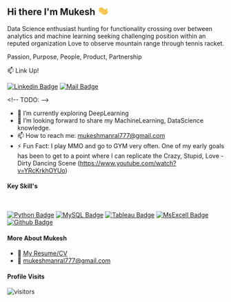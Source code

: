 ## Hi there I'm Mukesh <img src="https://github.com/MvMukesh/MvMukesh/blob/main/Resume/Hi.gif" width="28px" height ="20px">

Data Science enthusiast hunting for functionality crossing over between analytics and machine learning seeking challenging position within an reputed organization
Love  to observe mountain range through tennis racket.

Passion, Purpose, People, Product, Partnership

:mailbox: Link Up!

[![Linkedin Badge](https://img.shields.io/badge/-MukeshManral-0e76a8?style=flat&amp;labelColor=0e76a8&amp;logo=linkedin&amp;logoColor=white)](https://www.linkedin.com/in/mukesh-manral/) [![Mail Badge](https://img.shields.io/badge/-MukeshManral-c0392b?style=flat&amp;labelColor=c0392b&amp;logo=gmail&amp;logoColor=white)](mailto:mukeshmanral777@gmail.com) 



&lt;!-- TODO: --&gt;

- 🔭 I’m currently exploring DeepLearning
- 🤔 I’m looking forward to share my MachineLearning, DataScience knowledge.
- 📫 How to reach me: mukeshmanral777@gmail.com
- ⚡ Fun Fact: I play MMO and go to GYM very often. One of my early goals has been to get to a point where I can replicate the Crazy, Stupid, Love - Dirty Dancing Scene (https://www.youtube.com/watch?v=YRcKrkhOYUo)

#### Key Skill's
<br>

[![Python Badge](https://img.shields.io/badge/-Python-61DBFB?style=for-the-badge&amp;labelColor=black&amp;logo=python&amp;logoColor=61DBFB)](#)
[![MySQL Badge](https://img.shields.io/badge/-MYSQL-F0DB4F?style=for-the-badge&amp;labelColor=black&amp;logo=MYSQL&amp;logoColor=F0DB4F)](#)
[![Tableau Badge](https://img.shields.io/badge/-Tableau-3C873A?style=for-the-badge&amp;labelColor=black&amp;logo=tableau&amp;logoColor=3C873A)](#)
[![MsExcell Badge](https://img.shields.io/badge/-MsExcel-007acc?style=for-the-badge&amp;labelColor=black&amp;logo=MsExcel&amp;logoColor=3C873)](#)
[![Github Badge](https://img.shields.io/badge/-Github-007acc?style=for-the-badge&amp;labelColor=black&amp;logo=github&amp;logoColor=007acc)](#)  


#### More About Mukesh
- :paperclip: [My Resume/CV](https://github.com/MvMukesh/MvMukesh/blob/main/Resume/Mukesh_Manral_resume.pdf)
- :email: mukeshmanral777@gmail.com


#### Profile Visits

![visitors](https://visitor-badge.glitch.me/badge?page_id=MvMukesh.MvMukesh)

